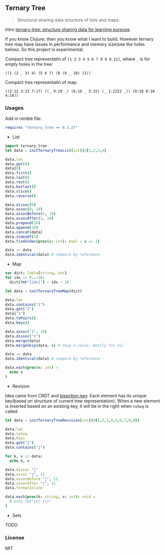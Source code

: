 
Ternary Tree
----

> Structural sharing data structure of lists and maps.

Intro [ternary-tree: structure sharing data for learning purpose](https://clojureverse.org/t/ternary-tree-structure-sharing-data-for-learning-purpose/6760).

If you know Clojure, then you know what I want to build.
However ternary tree may have issues in performance and memory size(see the holes below). So this project is experimental.

Compact tree representatin of `[1 2 3 4 5 6 7 8 9 0 11]`, where `_` is for empty holes in the tree:

```cirru
((1 (2 _ 3) 4) (5 6 7) (8 (9 _ 10) 11))
```

Compact tree representatin of map:

```cirru
((2:12 3:13 7:17) ((_ 9:19 _) (6:16 _ 5:15) (_ 1:2222 _)) (8:18 0:10 4:14))
```

### Usages

Add in nimble file:

```nim
requires "ternary_tree >= 0.1.27"
```

* List

```nim
import ternary_tree
let data = initTernaryTreeList[int](@[1,2,3,4]

data.len
data.get(0)
data[0]
data.first()
data.last()
data.rest()
data.butlast()
data.slice()
data.reverse()

data.dissoc(0)
data.assoc(0, 10)
data.assocBefore(2, 10)
data.assocAfter(2, 10)
data.prepend(10)
data.append(10)
data.concat(data)
data.indexOf(1)
data.findIndex(proc(x: int): bool = x == 1)

data == data
data.identical(data) # compare by reference
```

* Map

```nim
var dict: Table[string, int]
for idx in 0..<10:
  dict[fmt"{idx}"] = idx + 10

let data = initTernaryTreeMap(dict)

data.len
data.contains("1")
data.get("1")
data["1"]
data.toPairs()
data.keys()

data.assoc("1", 10)
data.dissoc("1")
data.merge(data)
data.mergeSkip(data, v) # skip a value, mostly for nil

data == data
data.identical(data) # compare by reference

data.each(proc(x: int) =
  echo x
)
```

* Revision

Idea came from CRDT and [bisection-key](https://github.com/Cirru/bisection-key). Each element has its unique key(based on structure of current tree representation). When a new element is inserted based on an existing key, it will be in the right when `toSeq` is called.

```nim
let data = initTernaryTreeRevision[int](@[1,2,3,4,5,6,7,8,9])

data.len
data.toSeq
data.keys
data.get("j")
data.contains("j")

for k, v in data:
  echo k, v

data.dissoc "j"
data.assoc "j", 11
data.assocBefore "j", 11
data.assocAfter "j", 11
data.formatInline

data.each(proc(k: string, v: int): void =
  # echo fmt"{k}-{v}"
)
```

- Sets

_TODO_

### License

MIT
